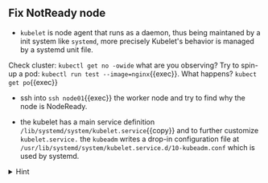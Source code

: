 ## Fix NotReady node

* `kubelet` is node agent that runs as a daemon, thus being maintaned by a init system like `systemd`, more precisely Kubelet's behavior is managed by a systemd unit file.

Check cluster: `kubectl get no -owide` what are you observing? Try to spin-up a pod: `kubectl run test --image=nginx`{{exec}}. What happens? `kubect get po`{{exec}}

* ssh into `ssh node01`{{exec}} the worker node and try to find why the node is NodeReady.

* the kubelet has a main service definition `/lib/systemd/system/kubelet.service`{{copy}} and to further customize `kubelet.service.`
the `kubeadm` writes a drop-in configuration file at `/usr/lib/systemd/system/kubelet.service.d/10-kubeadm.conf` which is used by systemd. 

<details>
<summary>Hint</summary>
Get name: <code>kubectl describe no node01</code>
<br>
Check kubelet status: <code>systemctl status kubelet.service</code> and logs <code>journalctl -xeu kubelet.service</code>
<br>
Check location of kubectl bin <code>which kubectl</code> and fix <code>10-kubeadm.conf</code>
<br>
Dont forget <code>systemctl restart kubelet.servic</code> & <code>systemctl daemon-reload</code>
</details>